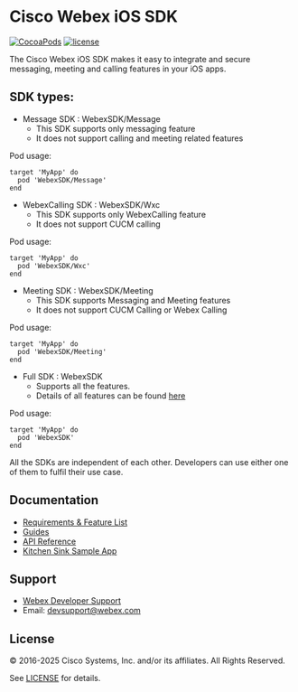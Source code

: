 # Cisco Webex iOS SDK

[![CocoaPods](https://img.shields.io/cocoapods/v/WebexSDK.svg)](https://cocoapods.org/pods/WebexSDK)
[![license](https://img.shields.io/github/license/webex/webex-ios-sdk.svg)](https://github.com/webex/webex-ios-sdk/blob/master/LICENSE)

The Cisco Webex iOS SDK makes it easy to integrate and secure messaging, meeting and calling features in your iOS apps.

## SDK types:

- Message SDK : WebexSDK/Message
     - This SDK supports only messaging feature
     - It does not support calling and meeting related features

Pod usage:

```
target 'MyApp' do
  pod 'WebexSDK/Message'
end
```

- WebexCalling SDK : WebexSDK/Wxc
     - This SDK supports only WebexCalling feature
     - It does not support CUCM calling

Pod usage:

```
target 'MyApp' do
  pod 'WebexSDK/Wxc'
end
```

 - Meeting SDK : WebexSDK/Meeting
     - This SDK supports Messaging and Meeting features
     - It does not support CUCM Calling or Webex Calling
     
Pod usage:

```
target 'MyApp' do
  pod 'WebexSDK/Meeting'
end
```

 - Full SDK : WebexSDK
     - Supports all the features.
     - Details of all features can be found [here](https://developer.webex.com/docs/sdks/ios)
     
Pod usage:

```
target 'MyApp' do
  pod 'WebexSDK'
end
```

 All the SDKs are independent of each other. Developers can use either one of them to fulfil their use case.
 
## Documentation
- [Requirements & Feature List](https://developer.webex.com/docs/sdks/ios)
- [Guides](https://github.com/webex/webex-ios-sdk/wiki)
- [API Reference](https://webex.github.io/webex-ios-sdk/)
- [Kitchen Sink Sample App](https://github.com/webex/webex-ios-sdk-example)

## Support
- [Webex Developer Support ](https://developer.webex.com/support)
- Email: devsupport@webex.com

## License

&copy; 2016-2025 Cisco Systems, Inc. and/or its affiliates. All Rights Reserved.

See [LICENSE](https://github.com/webex/webex-ios-sdk/blob/master/LICENSE) for details.

